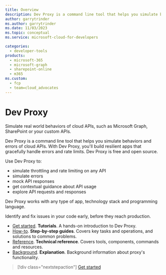 ```yaml
---
title: Overview
description: Dev Proxy is a command line tool that helps you simulate behaviors and errors of cloud APIs.
author: garrytrinder
ms.author: garrytrinder
ms.date: 11/03/2023
ms.topic: conceptual
ms.service: microsoft-cloud-for-developers

categories:
  - developer-tools
products:
  - microsoft-365
  - microsoft-graph
  - sharepoint-online
  - m365
ms.custom:
  - fcp
  - team=cloud_advocates
---
```


# Dev Proxy

Simulate real world behaviors of cloud APIs, such as Microsoft Graph, SharePoint or your custom APIs.

Dev Proxy is a command line tool that helps you simulate behaviors and errors of cloud APIs. With Dev Proxy, you'll build resilient apps that gracefully handle errors and rate limits. Dev Proxy is free and open source.

Use Dev Proxy to:

- simulate throttling and rate limiting on any API
- simulate errors
- mock API responses
- get contextual guidance about API usage
- explore API requests and responses

Dev Proxy works with any type of app, technology stack and programming language.

Identify and fix issues in your code early, before they reach production.

- [Get started](./get-started/index.md). **Tutorials**. A hands-on introduction to Dev Proxy.
- [How-to](./how-to/index.md). **Step-by-step guides**. Covers key tasks and operations, and solutions to common problems.
- [Reference](./technical-reference/index.md). **Technical reference**. Covers tools, components, commands and resources.
- [Background](./background-information/index.md). **Explanation**. Background information about proxy's functionality.

> [!div class="nextstepaction"]
> [Get started](./get-started/index.md)
